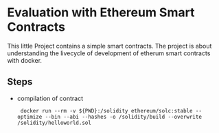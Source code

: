 # Evaluation with Ethereum Smart Contracts 


This little Project contains a simple smart contracts. The project is about understanding the livecycle of development of etherum smart contracts with docker.

## Steps

   - compilation of contract

     ```
      docker run --rm -v ${PWD}:/solidity ethereum/solc:stable --optimize --bin --abi --hashes -o /solidity/build --overwrite /solidity/helloworld.sol
     ```

